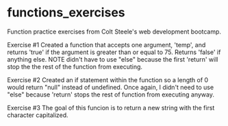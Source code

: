 # functions_exercises

Function practice exercises from Colt Steele's web development bootcamp.

Exercise #1 
Created a function that accepts one argument, 'temp', and returns 'true' if the argument is greater than or equal to 75.
Returns 'false' if anything else. NOTE didn't have to use "else" because the first 'return' will stop the the rest of the function from executing.

Exercise #2
Created an if statement within the function so a length of 0 would return "null" instead of undefined. Once again, I didn't need to use "else" because 'return' stops the rest of function from executing anyway.

Exercise #3
The goal of this funcion is to return a new string with the first character capitalized.